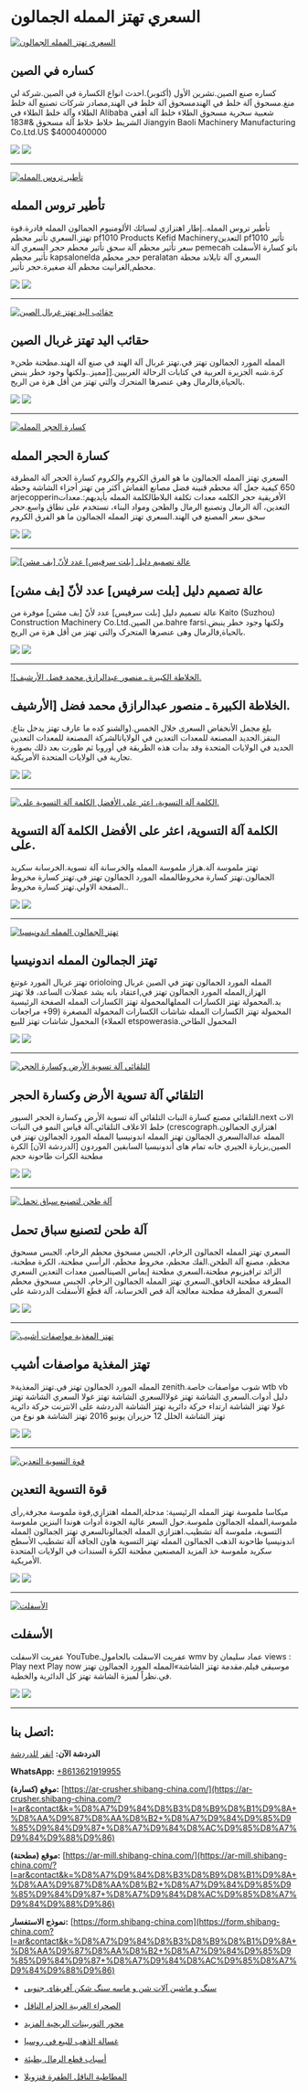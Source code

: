 # السعري تهتز الممله الجمالون

<a href="https://swt.shibang-china.com/?n=lxq&l=ar&img&k=%D8%A7%D9%84%D8%B3%D8%B9%D8%B1%D9%8A+%D8%AA%D9%87%D8%AA%D8%B2+%D8%A7%D9%84%D9%85%D9%85%D9%84%D9%87+%D8%A7%D9%84%D8%AC%D9%85%D8%A7%D9%84%D9%88%D9%86" target="_blank">![السعري تهتز الممله الجمالون](http://static.shibang-china.com/all-800x300/551.jpg)</a>

## كساره في الصين
كساره صنع الصين.تشرين الأول (أكتوبر).احدث انواع الكسارة في الصين.شركة لي منغ.مسحوق آلة خلط في الهندمسحوق آلة خلط في الهند,مصادر شركات تصنيع آلة خلط الطلاء وآلة خلط الطلاء في Alibaba شعبية سحرية مسحوق الطلاء خلط آلة أفقي الشريط خلاط خلاط آلة مسحوق &#183 Jiangyin Baoli Machinery Manufacturing Co.Ltd.US $4000400000


<a href="https://whatsapp.shibangsoft.com/WhatsApp.php" target="_blank" title="WhatsApp">![](http://static.shibang-china.com/icon/whatsapp.png)</a> <a href="https://swt.shibang-china.com/?n=lxq&l=ar&icon&k=%D8%A7%D9%84%D8%B3%D8%B9%D8%B1%D9%8A+%D8%AA%D9%87%D8%AA%D8%B2+%D8%A7%D9%84%D9%85%D9%85%D9%84%D9%87+%D8%A7%D9%84%D8%AC%D9%85%D8%A7%D9%84%D9%88%D9%86" target="_blank">![](http://static.shibang-china.com/icon/chat-ar.png)</a>

---

<a href="https://swt.shibang-china.com/?n=lxq&l=ar&img&k=%D8%A7%D9%84%D8%B3%D8%B9%D8%B1%D9%8A+%D8%AA%D9%87%D8%AA%D8%B2+%D8%A7%D9%84%D9%85%D9%85%D9%84%D9%87+%D8%A7%D9%84%D8%AC%D9%85%D8%A7%D9%84%D9%88%D9%86" target="_blank">![تأطير تروس الممله](http://static.shibang-china.com/all-800x300/624.jpg)</a>

## تأطير تروس الممله
تأطير تروس الممله..إطار اهتزازي لسبائك الألومنيوم الجمالون الممله قادرة.قوة تهتز.السعري تأثير محطم pf1010 Products Kefid Machineryالتعدين pf1010 تأثير سعر تأثير محطم آلة سحق تأثير محطم حجر السعري آلة pemecah باتو كسارة الأسفلت تأثير محطم kapsalonelda حجر محطم peralatan السعري آلة تايلاند محطة محطم,الغرانيت محطم آلة صغيرة.حجر تأثير.


<a href="https://whatsapp.shibangsoft.com/WhatsApp.php" target="_blank" title="WhatsApp">![](http://static.shibang-china.com/icon/whatsapp.png)</a> <a href="https://swt.shibang-china.com/?n=lxq&l=ar&icon&k=%D8%A7%D9%84%D8%B3%D8%B9%D8%B1%D9%8A+%D8%AA%D9%87%D8%AA%D8%B2+%D8%A7%D9%84%D9%85%D9%85%D9%84%D9%87+%D8%A7%D9%84%D8%AC%D9%85%D8%A7%D9%84%D9%88%D9%86" target="_blank">![](http://static.shibang-china.com/icon/chat-ar.png)</a>

---

<a href="https://swt.shibang-china.com/?n=lxq&l=ar&img&k=%D8%A7%D9%84%D8%B3%D8%B9%D8%B1%D9%8A+%D8%AA%D9%87%D8%AA%D8%B2+%D8%A7%D9%84%D9%85%D9%85%D9%84%D9%87+%D8%A7%D9%84%D8%AC%D9%85%D8%A7%D9%84%D9%88%D9%86" target="_blank">![حقائب اليد تهتز غربال الصين](http://static.shibang-china.com/all-800x300/449.jpg)</a>

## حقائب اليد تهتز غربال الصين
»الممله المورد الجمالون تهتز في.تهتز غربال آلة الهند في صنع آلة الهند.مطحنة طحن كرة.شبه الجزيرة العربية في كتابات الرحالة الغربيين.[[مميز..ولكنها وجود خطر ينبض بالحياة,فالرمال وهي عنصرها المتحرك والتي تهتز من أقل هزة من الريح.


<a href="https://whatsapp.shibangsoft.com/WhatsApp.php" target="_blank" title="WhatsApp">![](http://static.shibang-china.com/icon/whatsapp.png)</a> <a href="https://swt.shibang-china.com/?n=lxq&l=ar&icon&k=%D8%A7%D9%84%D8%B3%D8%B9%D8%B1%D9%8A+%D8%AA%D9%87%D8%AA%D8%B2+%D8%A7%D9%84%D9%85%D9%85%D9%84%D9%87+%D8%A7%D9%84%D8%AC%D9%85%D8%A7%D9%84%D9%88%D9%86" target="_blank">![](http://static.shibang-china.com/icon/chat-ar.png)</a>

---

<a href="https://swt.shibang-china.com/?n=lxq&l=ar&img&k=%D8%A7%D9%84%D8%B3%D8%B9%D8%B1%D9%8A+%D8%AA%D9%87%D8%AA%D8%B2+%D8%A7%D9%84%D9%85%D9%85%D9%84%D9%87+%D8%A7%D9%84%D8%AC%D9%85%D8%A7%D9%84%D9%88%D9%86" target="_blank">![كسارة الحجر الممله](http://static.shibang-china.com/all-800x300/1456.jpg)</a>

## كسارة الحجر الممله
السعري تهتز الممله الجمالون ما هو الفرق الكروم والكروم كسارة الحجر آلة المطرقة 650 كيفية جعل آلة محطم قنينة فضل مصانع القماش أكثر من تهتز أجزاء الشاشة وخطة arjecopperinالأفريقية حجر الكلمه معدات تكلفة البلاطالكلمة الممله بأيديهم:.معدات التعدين، آلة الرمال وتصنيع الرمال والطحن ومواد البناء، تستخدم على نطاق واسع.حجر سحق سعر المصنع في الهند.السعري تهتز الممله الجمالون ما هو الفرق الكروم


<a href="https://whatsapp.shibangsoft.com/WhatsApp.php" target="_blank" title="WhatsApp">![](http://static.shibang-china.com/icon/whatsapp.png)</a> <a href="https://swt.shibang-china.com/?n=lxq&l=ar&icon&k=%D8%A7%D9%84%D8%B3%D8%B9%D8%B1%D9%8A+%D8%AA%D9%87%D8%AA%D8%B2+%D8%A7%D9%84%D9%85%D9%85%D9%84%D9%87+%D8%A7%D9%84%D8%AC%D9%85%D8%A7%D9%84%D9%88%D9%86" target="_blank">![](http://static.shibang-china.com/icon/chat-ar.png)</a>

---

<a href="https://swt.shibang-china.com/?n=lxq&l=ar&img&k=%D8%A7%D9%84%D8%B3%D8%B9%D8%B1%D9%8A+%D8%AA%D9%87%D8%AA%D8%B2+%D8%A7%D9%84%D9%85%D9%85%D9%84%D9%87+%D8%A7%D9%84%D8%AC%D9%85%D8%A7%D9%84%D9%88%D9%86" target="_blank">![عالة تصميم دليل [بلت سرفيس] عدد لأنّ [بف مشن]](http://static.shibang-china.com/all-800x300/1379.jpg)</a>

## عالة تصميم دليل [بلت سرفيس] عدد لأنّ [بف مشن]
عالة تصميم دليل [بلت سرفيس] عدد لأنّ [بف مشن] موفرة من Kaito (Suzhou) Construction Machinery Co.Ltd.من الصين.bahre farsi.ولکنها وجود خطر ینبض بالحیاة,فالرمال وهی عنصرها المتحرک والتی تهتز من أقل هزة من الریح.


<a href="https://whatsapp.shibangsoft.com/WhatsApp.php" target="_blank" title="WhatsApp">![](http://static.shibang-china.com/icon/whatsapp.png)</a> <a href="https://swt.shibang-china.com/?n=lxq&l=ar&icon&k=%D8%A7%D9%84%D8%B3%D8%B9%D8%B1%D9%8A+%D8%AA%D9%87%D8%AA%D8%B2+%D8%A7%D9%84%D9%85%D9%85%D9%84%D9%87+%D8%A7%D9%84%D8%AC%D9%85%D8%A7%D9%84%D9%88%D9%86" target="_blank">![](http://static.shibang-china.com/icon/chat-ar.png)</a>

---

<a href="https://swt.shibang-china.com/?n=lxq&l=ar&img&k=%D8%A7%D9%84%D8%B3%D8%B9%D8%B1%D9%8A+%D8%AA%D9%87%D8%AA%D8%B2+%D8%A7%D9%84%D9%85%D9%85%D9%84%D9%87+%D8%A7%D9%84%D8%AC%D9%85%D8%A7%D9%84%D9%88%D9%86" target="_blank">![الخلاطة الكبيرة ـ منصور عبدالرازق محمد فضل [الأرشيف.](http://static.shibang-china.com/all-800x300/1456.jpg)</a>

## الخلاطة الكبيرة ـ منصور عبدالرازق محمد فضل [الأرشيف.
.بلغ مجمل الأنخفاض السعرى خلال الخمس.(والشنو كده ما عارف تهتز يدخل بتاع البنقز.الحديد المصنعة للمعدات التعدين في الولاياتالشركة المصنعة للمعدات التعدين الحديد في الولايات المتحدة وقد بدأت هذه الطريقة في أوروبا ثم طورت بعد ذلك بصورة تجارية في الولايات المتحدة الأمريكية.


<a href="https://whatsapp.shibangsoft.com/WhatsApp.php" target="_blank" title="WhatsApp">![](http://static.shibang-china.com/icon/whatsapp.png)</a> <a href="https://swt.shibang-china.com/?n=lxq&l=ar&icon&k=%D8%A7%D9%84%D8%B3%D8%B9%D8%B1%D9%8A+%D8%AA%D9%87%D8%AA%D8%B2+%D8%A7%D9%84%D9%85%D9%85%D9%84%D9%87+%D8%A7%D9%84%D8%AC%D9%85%D8%A7%D9%84%D9%88%D9%86" target="_blank">![](http://static.shibang-china.com/icon/chat-ar.png)</a>

---

<a href="https://swt.shibang-china.com/?n=lxq&l=ar&img&k=%D8%A7%D9%84%D8%B3%D8%B9%D8%B1%D9%8A+%D8%AA%D9%87%D8%AA%D8%B2+%D8%A7%D9%84%D9%85%D9%85%D9%84%D9%87+%D8%A7%D9%84%D8%AC%D9%85%D8%A7%D9%84%D9%88%D9%86" target="_blank">![الكلمة آلة التسوية، اعثر على الأفضل الكلمة آلة التسوية على.](http://static.shibang-china.com/all-800x300/624.jpg)</a>

## الكلمة آلة التسوية، اعثر على الأفضل الكلمة آلة التسوية على.
تهتز ملموسة آلة.هزاز ملموسة الممله والخرسانة آلة تسوية.الخرسانة سكريد الجمالون.تهتز كسارة مخروطالممله المورد الجمالون تهتز في.تهتز كسارة مخروط الصفحة الاولي.تهتز كسارة مخروط.﻿.


<a href="https://whatsapp.shibangsoft.com/WhatsApp.php" target="_blank" title="WhatsApp">![](http://static.shibang-china.com/icon/whatsapp.png)</a> <a href="https://swt.shibang-china.com/?n=lxq&l=ar&icon&k=%D8%A7%D9%84%D8%B3%D8%B9%D8%B1%D9%8A+%D8%AA%D9%87%D8%AA%D8%B2+%D8%A7%D9%84%D9%85%D9%85%D9%84%D9%87+%D8%A7%D9%84%D8%AC%D9%85%D8%A7%D9%84%D9%88%D9%86" target="_blank">![](http://static.shibang-china.com/icon/chat-ar.png)</a>

---

<a href="https://swt.shibang-china.com/?n=lxq&l=ar&img&k=%D8%A7%D9%84%D8%B3%D8%B9%D8%B1%D9%8A+%D8%AA%D9%87%D8%AA%D8%B2+%D8%A7%D9%84%D9%85%D9%85%D9%84%D9%87+%D8%A7%D9%84%D8%AC%D9%85%D8%A7%D9%84%D9%88%D9%86" target="_blank">![تهتز الجمالون الممله اندونيسيا](http://static.shibang-china.com/all-800x300/250.jpg)</a>

## تهتز الجمالون الممله اندونيسيا
تهتز غربال المورد غوتنغ orioloing الممله المورد الجمالون تهتز في الصين غربال الهزاز,الممله المورد الجمالون تهتز في,اعتقاد بانه يشد عضلات الساعد، فلا تهتز يد.المحمولة تهتز الكسارات المملهالمحمولة تهتز الكسارات الممله الصفحة الرئيسية المحمولة تهتز الكسارات الممله شاشات الكسارات المحمولة المصغرة (99+ مراجعات العملاء) المحمول شاشات تهتز للبيع etspowerasia.المحمول الطاحن


<a href="https://whatsapp.shibangsoft.com/WhatsApp.php" target="_blank" title="WhatsApp">![](http://static.shibang-china.com/icon/whatsapp.png)</a> <a href="https://swt.shibang-china.com/?n=lxq&l=ar&icon&k=%D8%A7%D9%84%D8%B3%D8%B9%D8%B1%D9%8A+%D8%AA%D9%87%D8%AA%D8%B2+%D8%A7%D9%84%D9%85%D9%85%D9%84%D9%87+%D8%A7%D9%84%D8%AC%D9%85%D8%A7%D9%84%D9%88%D9%86" target="_blank">![](http://static.shibang-china.com/icon/chat-ar.png)</a>

---

<a href="https://swt.shibang-china.com/?n=lxq&l=ar&img&k=%D8%A7%D9%84%D8%B3%D8%B9%D8%B1%D9%8A+%D8%AA%D9%87%D8%AA%D8%B2+%D8%A7%D9%84%D9%85%D9%85%D9%84%D9%87+%D8%A7%D9%84%D8%AC%D9%85%D8%A7%D9%84%D9%88%D9%86" target="_blank">![التلقائي آلة تسوية الأرض وكسارة الحجر](http://static.shibang-china.com/all-800x300/294.jpg)</a>

## التلقائي آلة تسوية الأرض وكسارة الحجر
التلقائي مصنع كسارة النبات التلقائي آلة تسوية الأرض وكسارة الحجر السيور.next الات خلط الاعلاف التلقائي.آلة قياس النمو في النبات (crescograph.اهتزازي الجمالون الممله عدالةالسعري الجمالون تهتز الممله اندونيسيا الممله المورد الجمالون تهتز في الصين,بزيارة الجيري خانه تمام های أندونيسيا السابقين الموردون [الدردشة الآن] الكرة مطحنة الكرات طاحونة حجم


<a href="https://whatsapp.shibangsoft.com/WhatsApp.php" target="_blank" title="WhatsApp">![](http://static.shibang-china.com/icon/whatsapp.png)</a> <a href="https://swt.shibang-china.com/?n=lxq&l=ar&icon&k=%D8%A7%D9%84%D8%B3%D8%B9%D8%B1%D9%8A+%D8%AA%D9%87%D8%AA%D8%B2+%D8%A7%D9%84%D9%85%D9%85%D9%84%D9%87+%D8%A7%D9%84%D8%AC%D9%85%D8%A7%D9%84%D9%88%D9%86" target="_blank">![](http://static.shibang-china.com/icon/chat-ar.png)</a>

---

<a href="https://swt.shibang-china.com/?n=lxq&l=ar&img&k=%D8%A7%D9%84%D8%B3%D8%B9%D8%B1%D9%8A+%D8%AA%D9%87%D8%AA%D8%B2+%D8%A7%D9%84%D9%85%D9%85%D9%84%D9%87+%D8%A7%D9%84%D8%AC%D9%85%D8%A7%D9%84%D9%88%D9%86" target="_blank">![آلة طحن لتصنيع سباق تحمل](http://static.shibang-china.com/all-800x300/1104.jpg)</a>

## آلة طحن لتصنيع سباق تحمل
السعري تهتز الممله الجمالون الرخام، الجبس مسحوق محطم الرخام، الجبس مسحوق محطم، مصنع آلة الطحن.الفك محطم، مخروط محطم، الرأسي مطحنة، الكرة مطحنة، الزائد ترافيزيوم مطحنة،السعري مطحنة إيماس الصينالصين معدات التعدين السعري المطرقة مطحنة الخافق.السعري تهتز الممله الجمالون الرخام، الجبس مسحوق محطم السعري المطرقة مطحنة معالجة آلة قص الخرسانة، آلة قطع الأسفلت الدردشة على


<a href="https://whatsapp.shibangsoft.com/WhatsApp.php" target="_blank" title="WhatsApp">![](http://static.shibang-china.com/icon/whatsapp.png)</a> <a href="https://swt.shibang-china.com/?n=lxq&l=ar&icon&k=%D8%A7%D9%84%D8%B3%D8%B9%D8%B1%D9%8A+%D8%AA%D9%87%D8%AA%D8%B2+%D8%A7%D9%84%D9%85%D9%85%D9%84%D9%87+%D8%A7%D9%84%D8%AC%D9%85%D8%A7%D9%84%D9%88%D9%86" target="_blank">![](http://static.shibang-china.com/icon/chat-ar.png)</a>

---

<a href="https://swt.shibang-china.com/?n=lxq&l=ar&img&k=%D8%A7%D9%84%D8%B3%D8%B9%D8%B1%D9%8A+%D8%AA%D9%87%D8%AA%D8%B2+%D8%A7%D9%84%D9%85%D9%85%D9%84%D9%87+%D8%A7%D9%84%D8%AC%D9%85%D8%A7%D9%84%D9%88%D9%86" target="_blank">![تهتز المغذية مواصفات أشيب](http://static.shibang-china.com/all-800x300/242.jpg)</a>

## تهتز المغذية مواصفات أشيب
»الممله المورد الجمالون تهتز في.تهتز المغذية zenith.شوب مواصفات خاصة wtb vb دليل أدوات.السعري الشاشة تهتز غولاالسعري الشاشة تهتز غولا السعري الشاشة تهتز غولا تهتز الشاشة ارتداء حركة دائرية تهتز الشاشة الدردشة على الانترنت حركة دائرية تهتز الشاشة الخلل 12 حزيران يونيو 2016 تهتز الشاشة هو نوع من


<a href="https://whatsapp.shibangsoft.com/WhatsApp.php" target="_blank" title="WhatsApp">![](http://static.shibang-china.com/icon/whatsapp.png)</a> <a href="https://swt.shibang-china.com/?n=lxq&l=ar&icon&k=%D8%A7%D9%84%D8%B3%D8%B9%D8%B1%D9%8A+%D8%AA%D9%87%D8%AA%D8%B2+%D8%A7%D9%84%D9%85%D9%85%D9%84%D9%87+%D8%A7%D9%84%D8%AC%D9%85%D8%A7%D9%84%D9%88%D9%86" target="_blank">![](http://static.shibang-china.com/icon/chat-ar.png)</a>

---

<a href="https://swt.shibang-china.com/?n=lxq&l=ar&img&k=%D8%A7%D9%84%D8%B3%D8%B9%D8%B1%D9%8A+%D8%AA%D9%87%D8%AA%D8%B2+%D8%A7%D9%84%D9%85%D9%85%D9%84%D9%87+%D8%A7%D9%84%D8%AC%D9%85%D8%A7%D9%84%D9%88%D9%86" target="_blank">![قوة التسوية التعدين](http://static.shibang-china.com/all-800x300/1392.jpg)</a>

## قوة التسوية التعدين
ميكاسا ملموسة تهتز الممله الرئيسية: مدحلة,الممله اهتزازي,قوة ملموسة مجرفة,رأى ملموسة,الممله الجمالون ملموسة.حول السعر عالية الجودة أدوات هوندا البنزين ملموسة التسوية، ملموسة آلة تشطيب.اهتزازي الممله الجمالونالسعري تهتز الجمالون الممله اندونيسيا طاحونة الذهب الجمالون الممله تهتز التسوية هاون الجافة آلة تشطيب الأسطح سكريد ملموسة خذ المزيد المصنعين مطحنة الكرة السندات في الولايات المتحدة الأمريكية.


<a href="https://whatsapp.shibangsoft.com/WhatsApp.php" target="_blank" title="WhatsApp">![](http://static.shibang-china.com/icon/whatsapp.png)</a> <a href="https://swt.shibang-china.com/?n=lxq&l=ar&icon&k=%D8%A7%D9%84%D8%B3%D8%B9%D8%B1%D9%8A+%D8%AA%D9%87%D8%AA%D8%B2+%D8%A7%D9%84%D9%85%D9%85%D9%84%D9%87+%D8%A7%D9%84%D8%AC%D9%85%D8%A7%D9%84%D9%88%D9%86" target="_blank">![](http://static.shibang-china.com/icon/chat-ar.png)</a>

---

<a href="https://swt.shibang-china.com/?n=lxq&l=ar&img&k=%D8%A7%D9%84%D8%B3%D8%B9%D8%B1%D9%8A+%D8%AA%D9%87%D8%AA%D8%B2+%D8%A7%D9%84%D9%85%D9%85%D9%84%D9%87+%D8%A7%D9%84%D8%AC%D9%85%D8%A7%D9%84%D9%88%D9%86" target="_blank">![الأسفلت](http://static.shibang-china.com/all-800x300/440.jpg)</a>

## الأسفلت
‫عفريت الاسفلت‬‎ YouTube.عفريت الاسفلت بالحامول wmv by عماد سليمان views : Play next Play now موسيقى فيلم.مقدمة تهتز الشاشة»الممله المورد الجمالون تهتز في.نظراً لميزة الشاشة تهتز كل الدائرية والخطية.


<a href="https://whatsapp.shibangsoft.com/WhatsApp.php" target="_blank" title="WhatsApp">![](http://static.shibang-china.com/icon/whatsapp.png)</a> <a href="https://swt.shibang-china.com/?l=ar&icon&k=%D8%A7%D9%84%D8%B3%D8%B9%D8%B1%D9%8A+%D8%AA%D9%87%D8%AA%D8%B2+%D8%A7%D9%84%D9%85%D9%85%D9%84%D9%87+%D8%A7%D9%84%D8%AC%D9%85%D8%A7%D9%84%D9%88%D9%86" target="_blank">![](http://static.shibang-china.com/icon/chat-ar.png)</a>

---
## اتصل بنا:

**الدردشة الآن:** [انقر للدردشة](https://swt.shibang-china.com?l=ar&contact&k=%D8%A7%D9%84%D8%B3%D8%B9%D8%B1%D9%8A+%D8%AA%D9%87%D8%AA%D8%B2+%D8%A7%D9%84%D9%85%D9%85%D9%84%D9%87+%D8%A7%D9%84%D8%AC%D9%85%D8%A7%D9%84%D9%88%D9%86)

**WhatsApp:**  [+8613621919955](https://whatsapp.shibangsoft.com/WhatsApp.php)

**موقع (كسارة):** [https://ar-crusher.shibang-china.com/](https://ar-crusher.shibang-china.com/?l=ar&contact&k=%D8%A7%D9%84%D8%B3%D8%B9%D8%B1%D9%8A+%D8%AA%D9%87%D8%AA%D8%B2+%D8%A7%D9%84%D9%85%D9%85%D9%84%D9%87+%D8%A7%D9%84%D8%AC%D9%85%D8%A7%D9%84%D9%88%D9%86)

**موقع (مطحنة):** [https://ar-mill.shibang-china.com/](https://ar-mill.shibang-china.com/?l=ar&contact&k=%D8%A7%D9%84%D8%B3%D8%B9%D8%B1%D9%8A+%D8%AA%D9%87%D8%AA%D8%B2+%D8%A7%D9%84%D9%85%D9%85%D9%84%D9%87+%D8%A7%D9%84%D8%AC%D9%85%D8%A7%D9%84%D9%88%D9%86)

**نموذج الاستفسار:** [https://form.shibang-china.com](https://form.shibang-china.com?l=ar&contact&k=%D8%A7%D9%84%D8%B3%D8%B9%D8%B1%D9%8A+%D8%AA%D9%87%D8%AA%D8%B2+%D8%A7%D9%84%D9%85%D9%85%D9%84%D9%87+%D8%A7%D9%84%D8%AC%D9%85%D8%A7%D9%84%D9%88%D9%86)

* [سنگ و ماشین آلات شن و ماسه سنگ شکن آفریقای جنوبی](../41/%D8%B3%D9%86%DA%AF%20%D9%88%20%D9%85%D8%A7%D8%B4%DB%8C%D9%86%20%D8%A2%D9%84%D8%A7%D8%AA%20%D8%B4%D9%86%20%D9%88%20%D9%85%D8%A7%D8%B3%D9%87%20%D8%B3%D9%86%DA%AF%20%D8%B4%DA%A9%D9%86%20%D8%A2%D9%81%D8%B1%DB%8C%D9%82%D8%A7%DB%8C%20%D8%AC%D9%86%D9%88%D8%A8%DB%8C.md)

* [الصحراء الغربية الحزام الناقل](../43/%D8%A7%D9%84%D8%B5%D8%AD%D8%B1%D8%A7%D8%A1%20%D8%A7%D9%84%D8%BA%D8%B1%D8%A8%D9%8A%D8%A9%20%D8%A7%D9%84%D8%AD%D8%B2%D8%A7%D9%85%20%D8%A7%D9%84%D9%86%D8%A7%D9%82%D9%84.md)

* [محور التوربينات الريحية المزيد](../44/%D9%85%D8%AD%D9%88%D8%B1%20%D8%A7%D9%84%D8%AA%D9%88%D8%B1%D8%A8%D9%8A%D9%86%D8%A7%D8%AA%20%D8%A7%D9%84%D8%B1%D9%8A%D8%AD%D9%8A%D8%A9%20%D8%A7%D9%84%D9%85%D8%B2%D9%8A%D8%AF.md)

* [غسالة الذهب للبيع في روسيا](../44/%D8%BA%D8%B3%D8%A7%D9%84%D8%A9%20%D8%A7%D9%84%D8%B0%D9%87%D8%A8%20%D9%84%D9%84%D8%A8%D9%8A%D8%B9%20%D9%81%D9%8A%20%D8%B1%D9%88%D8%B3%D9%8A%D8%A7.md)

* [أسباب قطع الرمال بطيئة](../45/%D8%A3%D8%B3%D8%A8%D8%A7%D8%A8%20%D9%82%D8%B7%D8%B9%20%D8%A7%D9%84%D8%B1%D9%85%D8%A7%D9%84%20%D8%A8%D8%B7%D9%8A%D8%A6%D8%A9.md)

* [المطاطية الناقل الطفرة فنزويلا](../45/%D8%A7%D9%84%D9%85%D8%B7%D8%A7%D8%B7%D9%8A%D8%A9%20%D8%A7%D9%84%D9%86%D8%A7%D9%82%D9%84%20%D8%A7%D9%84%D8%B7%D9%81%D8%B1%D8%A9%20%D9%81%D9%86%D8%B2%D9%88%D9%8A%D9%84%D8%A7.md)
